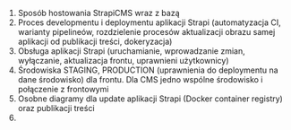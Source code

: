 1. Sposób hostowania StrapiCMS wraz z bazą
2. Proces developmentu i deploymentu aplikacji Strapi (automatyzacja CI, warianty pipelineów, rozdzielenie procesów aktualizacji obrazu samej aplikacji od publikacji treści, dokeryzacja) 
4. Obsługa aplikacji Strapi (uruchamianie, wprowadzanie zmian, wyłączanie, aktualizacja frontu, uprawnieni użytkownicy)
5. Środowiska STAGING, PRODUCTION (uprawnienia do deploymentu na dane środowisko) dla frontu. Dla CMS jedno wspólne środowisko i połączenie z frontowymi
6. Osobne diagramy dla update aplikacji Strapi (Docker container registry) oraz publikacji treści
7. 